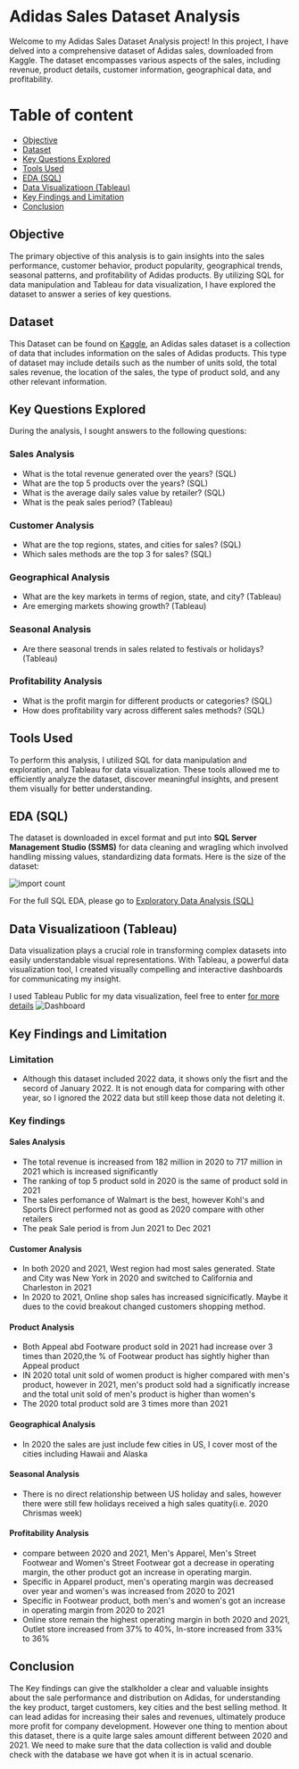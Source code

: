 # Adidas Sales Dataset Analysis
Welcome to my Adidas Sales Dataset Analysis project! In this project, I have delved into a comprehensive dataset of Adidas sales, downloaded from Kaggle. The dataset encompasses various aspects of the sales, including revenue, product details, customer information, geographical data, and profitability.

# Table of content
 - [Objective](Adidas-US-Sales/tree/main#objective)
 - [Dataset](main#Dataset)
 - [Key Questions Explored](main#Key_Questions_Explored)
 - [Tools Used](main#Tools_Used)
 - [EDA (SQL)](main#EDA_(SQL))
 - [Data Visualizatioon (Tableau)](main#Data_Visualizatioon_(Tableau))
 - [Key Findings and Limitation](main#Key_Findings_and_Limitation)
 - [Conclusion](main#Conclusion)



## Objective
The primary objective of this analysis is to gain insights into the sales performance, customer behavior, product popularity, geographical trends, seasonal patterns, and profitability of Adidas products. By utilizing SQL for data manipulation and Tableau for data visualization, I have explored the dataset to answer a series of key questions.

## Dataset
This Dataset can be found on [Kaggle](https://www.kaggle.com/datasets/heemalichaudhari/adidas-sales-dataset), an Adidas sales dataset is a collection of data that includes information on the sales of Adidas products. This type of dataset may include details such as the number of units sold, the total sales revenue, the location of the sales, the type of product sold, and any other relevant information.

## Key Questions Explored
During the analysis, I sought answers to the following questions:

### Sales Analysis
 - What is the total revenue generated over the years? (SQL)
 - What are the top 5 products over the years? (SQL)
 - What is the average daily sales value by retailer? (SQL)
 - What is the peak sales period? (Tableau)

### Customer Analysis
 - What are the top regions, states, and cities for sales? (SQL)
 - Which sales methods are the top 3 for sales? (SQL)

### Geographical Analysis
 - What are the key markets in terms of region, state, and city? (Tableau)
 - Are emerging markets showing growth? (Tableau)

### Seasonal Analysis
 - Are there seasonal trends in sales related to festivals or holidays? (Tableau)


### Profitability Analysis
 - What is the profit margin for different products or categories? (SQL)
 - How does profitability vary across different sales methods? (SQL)

## Tools Used
To perform this analysis, I utilized SQL for data manipulation and exploration, and Tableau for data visualization. These tools allowed me to efficiently analyze the dataset, discover meaningful insights, and present them visually for better understanding.


## EDA (SQL)

The dataset is downloaded in excel format and put into <b>SQL Server Management Studio (SSMS)</b> for data cleaning and wragling which involved handling missing values, standardizing data formats.
Here is the size of the dataset:

![import count](https://github.com/24billys/Adidas-US-Sales/blob/main/import%20counts.PNG)

For the full SQL EDA, please go to [Exploratory Data Analysis (SQL)](https://github.com/24billys/Adidas-US-Sales/tree/main/Exploratory%20Data%20Analysis%20(SQL))

## Data Visualizatioon (Tableau)

Data visualization plays a crucial role in transforming complex datasets into easily understandable visual representations. With Tableau, a powerful data visualization tool, I created visually compelling and interactive dashboards for communicating my insight.

I used Tableau Public for my data visualization, feel free to enter [for more details](https://github.com/24billys/Adidas-US-Sales/tree/main/Data%20Visualization%20(Tableau))
![Dashboard](https://github.com/24billys/Adidas-US-Sales/blob/main/Data%20Visualization%20(Tableau)/Dashboard.PNG)

## Key Findings and Limitation
### Limitation
 - Although this dataset included 2022 data, it shows only the fisrt and the secord of January 2022. It is not enough data for comparing with other year, so I ignored the 2022 data but still keep those data not deleting it.

### Key findings

#### Sales Analysis
 - The total revenue is increased from 182 million in 2020 to 717 million in 2021 which is increased significantly
 - The ranking of top 5 product sold in 2020 is the same of product sold in 2021
 - The sales perfomance of Walmart is the best, however Kohl's and Sports Direct performed not as good as 2020 compare with other retailers
 - The peak Sale period is from Jun 2021 to Dec 2021

#### Customer Analysis
 - In both 2020 and 2021, West region had most sales generated. State and City was New York in 2020 and switched to California and Charleston in 2021
 - In 2020 to 2021, Online shop sales has increased signicificatly. Maybe it dues to the covid breakout changed customers shopping method.

#### Product Analysis
 - Both Appeal abd Footware product sold in 2021 had increase over 3 times than 2020,the % of Footwear product has sightly higher than Appeal product
 - IN 2020 total unit sold of women product is higher compared with men's product, however in 2021, men's product sold had a significatly increase and the total unit sold of men's product is higher than women's
 - The 2020 total product sold are 3 times more than 2021
#### Geographical Analysis

 - In 2020 the sales are just include few cities in US, I cover most of the cities including Hawaii and Alaska
   
#### Seasonal Analysis

 - There is no direct relationship between US holiday and sales, however there were still few holidays received a high sales quatity(i.e. 2020 Chrismas week)

#### Profitability Analysis
 - compare between 2020 and 2021, Men's Apparel, Men's Street Footwear and Women's Street Footwear got a decrease in operating margin, the other product got an increase in operating margin.
 - Specific in Apparel product, men's operating margin was decreased over year and women's was increased from 2020 to 2021
 - Specific in Footwear product, both men's and women's got an increase in operating margin from 2020 to 2021
 - Online store remain the highest operating margin in both 2020 and 2021, Outlet store increased from 37% to 40%, In-store increased from 33% to 36%

## Conclusion
The Key findings can give the stalkholder a clear and valuable insights about the sale performance and distribution on Adidas, for understanding the key product, target customers, key cities and the best selling method. It can lead adidas for increasing their sales and revenues, ultimately produce more profit for company development. However one thing to mention about this dataset, there is a quite large sales amount different between 2020 and 2021. We need to make sure that the data collection is valid and double check with the database we have got when it is in actual scenario.

